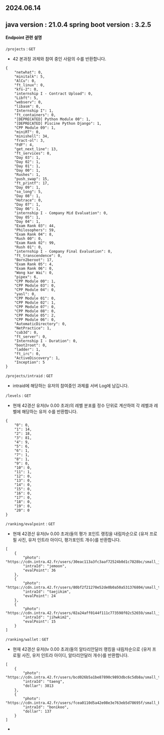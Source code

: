 ## 2024.06.14

java version : 21.0.4
spring boot version : 3.2.5
---
#### Endpoint 관련 설명
`/projects` : `GET`
- 42 본과정 과제와 참여 중인 사람의 수를 반환합니다.
```
{
    "netwhat": 0,
    "minitalk": 5,
    "AlCu": 0,
    "ft_linux": 0,
    "kfs-2": 0,
    "internship I - Contract Upload": 0,
    "Libft": 5,
    "webserv": 0,
    "libasm": 0,
    "Internship I": 1,
    "ft_containers": 0,
    "[DEPRECATED] Python Module 00": 1,
    "[DEPRECATED] Piscine Python Django": 1,
    "CPP Module 09": 1,
    "miniRT": 0,
    "minishell": 34,
    "fract-ol": 3,
    "FdF": 4,
    "get_next_line": 13,
    "ft_services": 0,
    "Day 03": 1,
    "Day 02": 1,
    "Day 01": 1,
    "Day 00": 1,
    "Rushes": 1,
    "push_swap": 15,
    "ft_printf": 17,
    "Day 09": 1,
    "so_long": 5,
    "Day 08": 1,
    "Hotrace": 0,
    "Day 07": 1,
    "Day 06": 1,
    "internship I - Company Mid Evaluation": 0,
    "Day 05": 1,
    "Day 04": 1,
    "Exam Rank 03": 44,
    "Philosophers": 59,
    "Exam Rank 04": 8,
    "Rush 00": 0,
    "Exam Rank 02": 99,
    "Rush 01": 0,
    "internship I - Company Final Evaluation": 0,
    "ft_transcendence": 0,
    "Born2beroot": 17,
    "Exam Rank 05": 4,
    "Exam Rank 06": 0,
    "Wong kar Wai": 0,
    "pipex": 6,
    "CPP Module 00": 1,
    "CPP Module 03": 0,
    "CPP Module 04": 0,
    "yasl": 0,
    "CPP Module 01": 0,
    "CPP Module 02": 1,
    "CPP Module 07": 0,
    "CPP Module 08": 0,
    "CPP Module 05": 2,
    "CPP Module 06": 0,
    "AutomaticDirectory": 0,
    "NetPractice": 1,
    "cub3d": 0,
    "ft_server": 0,
    "Internship I - Duration": 0,
    "boot2root": 0,
    "ladder": 1,
    "ft_irc": 0,
    "ActiveDiscovery": 1,
    "Inception": 5
}
```

  
`/projects/intraid` : `GET`
- intraid에 해당하는 유저의 참여중인 과제를 서버 Log에 남깁니다.


  
`/levels` : `GET`
- 현재 42경산 유저(lv 0.00 초과)의 레벨 분포를 정수 단위로 계산하여 각 레벨과 레벨에 해당하는 유저 수를 반환합니다.
```
{
    "0": 0,
    "1": 14,
    "2": 18,
    "3": 81,
    "4": 9,
    "5": 6,
    "6": 1,
    "7": 1,
    "8": 1,
    "9": 0,
    "10": 0,
    "11": 1,
    "12": 0,
    "13": 0,
    "14": 0,
    "15": 0,
    "16": 0,
    "17": 0,
    "18": 0,
    "19": 0,
    "20": 0
}
```


  
`/ranking/evalpoint` : `GET`
- 현재 42경산 유저(lv 0.00 초과)들의 평가 포인트 랭킹을 내림차순으로 {유저 프로필 사진, 유저 인트라 아이디, 평가포인트 개수}를 반환합니다.
```
[
    {
        "photo": "https://cdn.intra.42.fr/users/30eac113a3fc3aaf72524b0d1c7828bc/small_jemoon.jpg",
        "intraId": "jemoon",
        "evalPoint": 36
    },
    {
        "photo": "https://cdn.intra.42.fr/users/80bf2f21270e52de0b0a50a531376804/small_taejikim.jpg",
        "intraId": "taejikim",
        "evalPoint": 24
    },
    {
        "photo": "https://cdn.intra.42.fr/users/02a24aff0144f111c773598f02c52659/small_jihwkim2.jpg",
        "intraId": "jihwkim2",
        "evalPoint": 15
    }
]
```

`/ranking/wallet` : `GET`
- 현재 42경산 유저(lv 0.00 초과)들의 알타리안달러 랭킹을 내림차순으로 {유저 프로필 사진, 유저 인트라 아이디, 알타리안달러 개수}를 반환합니다.
```
[
    {
        "photo": "https://cdn.intra.42.fr/users/bcd026b5a1be87890c9893dbc6c5db8a/small_taeng.gif",
        "intraId": "taeng",
        "dollar": 3813
    },
    {
        "photo": "https://cdn.intra.42.fr/users/fcea0110d5a42e08e3e763eb5d78695f/small_bonikoo.jpg",
        "intraId": "bonikoo",
        "dollar": 137
    }
]
```

- 
